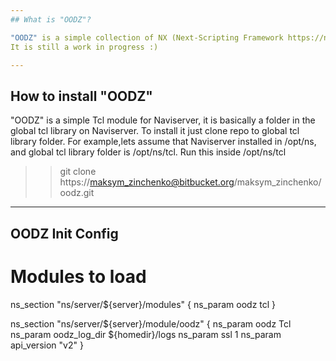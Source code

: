```yaml
---
## What is "OODZ"?

"OODZ" is a simple collection of NX (Next-Scripting Framework https://next-scripting.org/xowiki/) object oriented classes for developing the RestFull APIs and Web Applications using Tcl and Naviserver.
It is still a work in progress :)

---
```

## How to install "OODZ"

"OODZ" is a simple Tcl module for Naviserver, it is basically a folder in the global tcl library on Naviserver.
To install it just clone repo to global tcl library folder.
For example,lets assume that Naviserver installed in /opt/ns, and global tcl library folder is /opt/ns/tcl. Run this inside /opt/ns/tcl
>> git clone https://maksym_zinchenko@bitbucket.org/maksym_zinchenko/oodz.git

---
## OODZ Init Config

# Modules to load
ns_section			"ns/server/${server}/modules" {
	ns_param		oodz				tcl
}

ns_section			"ns/server/${server}/module/oodz" {
	ns_param		oodz					Tcl
	ns_param		oodz_log_dir			${homedir}/logs
	ns_param		ssl						1
	ns_param		api_version				"v2"
}